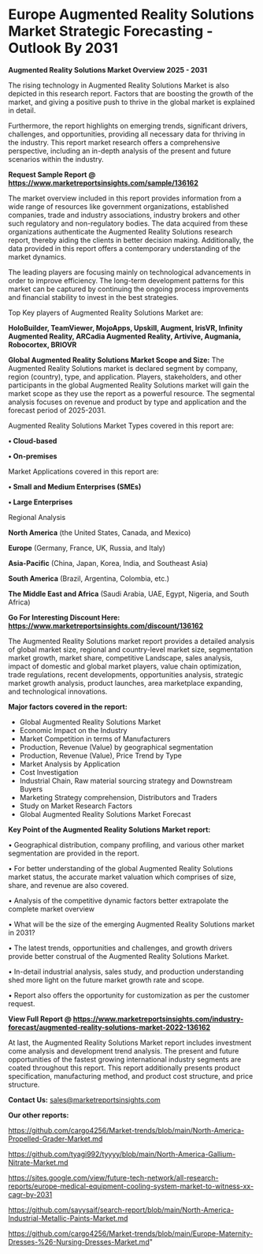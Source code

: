  # Europe Augmented Reality Solutions Market Strategic Forecasting - Outlook By 2031

<Strong> Augmented Reality Solutions Market Overview 2025 - 2031</strong>

The rising technology in Augmented Reality Solutions Market is also depicted in this research report. Factors that are boosting the growth of the market, and giving a positive push to thrive in the global market is explained in detail.

Furthermore, the report highlights on emerging trends, significant drivers, challenges, and opportunities, providing all necessary data for thriving in the industry. This report market research offers a comprehensive perspective, including an in-depth analysis of the present and future scenarios within the industry.

<strong>Request Sample Report @ <a href=https://www.marketreportsinsights.com/sample/136162>https://www.marketreportsinsights.com/sample/136162</a></strong>

The market overview included in this report provides information from a wide range of resources like government organizations, established companies, trade and industry associations, industry brokers and other such regulatory and non-regulatory bodies. The data acquired from these organizations authenticate the Augmented Reality Solutions research report, thereby aiding the clients in better decision making. Additionally, the data provided in this report offers a contemporary understanding of the market dynamics.

The leading players are focusing mainly on technological advancements in order to improve efficiency. The long-term development patterns for this market can be captured by continuing the ongoing process improvements and financial stability to invest in the best strategies.

Top Key players of Augmented Reality Solutions Market are:

<strong>HoloBuilder, TeamViewer, MojoApps, Upskill, Augment, IrisVR, Infinity Augmented Reality, ARCadia Augmented Reality, Artivive, Augmania, Robocortex, BRIOVR</strong>

<strong><b>Global Augmented Reality Solutions Market Scope and Size:</b></strong>
The Augmented Reality Solutions market is declared segment by company, region (country), type, and application. Players, stakeholders, and other participants in the global Augmented Reality Solutions market will gain the market scope as they use the report as a powerful resource. The segmental analysis focuses on revenue and product by type and application and the forecast period of 2025-2031.

Augmented Reality Solutions Market Types covered in this report are:

<strong>• Cloud-based

• On-premises</strong>

Market Applications covered in this report are:

<strong>• Small and Medium Enterprises (SMEs)

• Large Enterprises</strong> 

Regional Analysis

<strong>North America</strong> (the United States, Canada, and Mexico)

<strong>Europe</strong> (Germany, France, UK, Russia, and Italy)

<strong>Asia-Pacific</strong> (China, Japan, Korea, India, and Southeast Asia)

<strong>South America</strong> (Brazil, Argentina, Colombia, etc.)

<strong>The Middle East and Africa</strong> (Saudi Arabia, UAE, Egypt, Nigeria, and South Africa)

<strong>Go For Interesting Discount Here: <a href=https://www.marketreportsinsights.com/discount/136162>https://www.marketreportsinsights.com/discount/136162</a></strong>

The Augmented Reality Solutions market report provides a detailed analysis of global market size, regional and country-level market size, segmentation market growth, market share, competitive Landscape, sales analysis, impact of domestic and global market players, value chain optimization, trade regulations, recent developments, opportunities analysis, strategic market growth analysis, product launches, area marketplace expanding, and technological innovations.

<strong><b>Major factors covered in the report:</b></strong>
<ul>
  <li>Global Augmented Reality Solutions Market </li>
  <li>Economic Impact on the Industry</li>
  <li>Market Competition in terms of Manufacturers</li>
  <li>Production, Revenue (Value) by geographical segmentation</li>
  <li>Production, Revenue (Value), Price Trend by Type</li>
  <li>Market Analysis by Application</li>
  <li>Cost Investigation</li>
  <li>Industrial Chain, Raw material sourcing strategy and Downstream Buyers</li>
  <li>Marketing Strategy comprehension, Distributors and Traders</li>
  <li>Study on Market Research Factors</li>
  <li>Global Augmented Reality Solutions Market Forecast</li>
</ul>

<strong><b>Key Point of the Augmented Reality Solutions Market report:</b></strong>

• Geographical distribution, company profiling, and various other market segmentation are provided in the report.

• For better understanding of the global Augmented Reality Solutions market status, the accurate market valuation which comprises of size, share, and revenue are also covered.

• Analysis of the competitive dynamic factors better extrapolate the complete market overview

• What will be the size of the emerging Augmented Reality Solutions market in 2031?

• The latest trends, opportunities and challenges, and growth drivers provide better construal of the Augmented Reality Solutions Market.

• In-detail industrial analysis, sales study, and production understanding shed more light on the future market growth rate and scope.

• Report also offers the opportunity for customization as per the customer request.

<strong><b>View Full Report @ <a href=https://www.marketreportsinsights.com/industry-forecast/augmented-reality-solutions-market-2022-136162>https://www.marketreportsinsights.com/industry-forecast/augmented-reality-solutions-market-2022-136162</a></b></strong>


At last, the Augmented Reality Solutions Market report includes investment come analysis and development trend analysis. The present and future opportunities of the fastest growing international industry segments are coated throughout this report. This report additionally presents product specification, manufacturing method, and product cost structure, and price structure.

<strong>Contact Us:</strong>
sales@marketreportsinsights.com

<strong>Our other reports:</strong>

<a href=https://github.com/cargo4256/Market-trends/blob/main/North-America-Propelled-Grader-Market.md>https://github.com/cargo4256/Market-trends/blob/main/North-America-Propelled-Grader-Market.md</a>

<a href=https://github.com/tyagi992/tyyyy/blob/main/North-America-Gallium-Nitrate-Market.md>https://github.com/tyagi992/tyyyy/blob/main/North-America-Gallium-Nitrate-Market.md</a>

<a href=https://sites.google.com/view/future-tech-network/all-research-reports/europe-medical-equipment-cooling-system-market-to-witness-xx-cagr-by-2031>https://sites.google.com/view/future-tech-network/all-research-reports/europe-medical-equipment-cooling-system-market-to-witness-xx-cagr-by-2031</a>

<a href=https://github.com/sayysaif/search-report/blob/main/North-America-Industrial-Metallic-Paints-Market.md>https://github.com/sayysaif/search-report/blob/main/North-America-Industrial-Metallic-Paints-Market.md</a>

<a href=https://github.com/cargo4256/Market-trends/blob/main/Europe-Maternity-Dresses-%26-Nursing-Dresses-Market.md>https://github.com/cargo4256/Market-trends/blob/main/Europe-Maternity-Dresses-%26-Nursing-Dresses-Market.md</a>"
